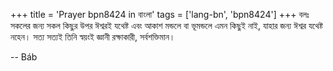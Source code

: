 +++
title = 'Prayer bpn8424 in বাংলা'
tags = ['lang-bn', 'bpn8424']
+++
বলঃ সকলের জন্য সকল কিছুর উপর ঈশ্বরই যথেষ্ট এবং আকাশ মন্ডলে বা ভূমন্ডলে এমন কিছুই নাই, যাহার জন্য ঈশ্বর যথেষ্ট নহেন। সত্য সত্যই তিনি স্বয়ংই জ্ঞানী রক্ষাকারী, সর্বশক্তিমান।

-- Báb
